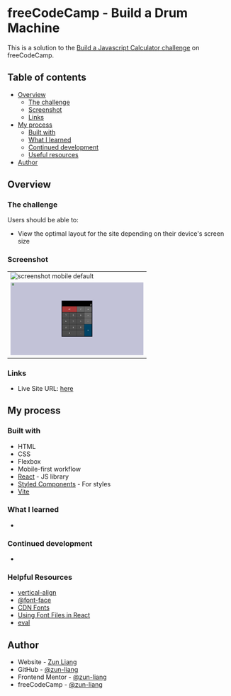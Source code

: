 # freeCodeCamp - Build a Drum Machine

This is a solution to the [Build a Javascript Calculator challenge](https://www.freecodecamp.org/learn/front-end-development-libraries/front-end-development-libraries-projects/build-a-javascript-calculator) on freeCodeCamp.

## Table of contents

- [Overview](#overview)
  - [The challenge](#the-challenge)
  - [Screenshot](#screenshot)
  - [Links](#links)
- [My process](#my-process)
  - [Built with](#built-with)
  - [What I learned](#what-i-learned)
  - [Continued development](#continued-development)
  - [Useful resources](#useful-resources)
- [Author](#author)

## Overview

### The challenge

Users should be able to:

- View the optimal layout for the site depending on their device's screen size

### Screenshot

<table>
  <tr>
    <td>
      <img src="./public/screenshots/screenshot-mobile-default.png" alt="screenshot mobile default" style="width: 300px" />
    </td>
  </tr>
  <tr>
    <td>
      <img src="./public/screenshots/screenshot-desktop-default.png" alt="screenshot desktop default" style="width: 300px" />
    </td>
  </tr>
</table>

### Links

- Live Site URL: [here](https://zun-liang.github.io/fcc-javascript-calculator/)

## My process

### Built with

- HTML
- CSS
- Flexbox
- Mobile-first workflow
- [React](https://reactjs.org/) - JS library
- [Styled Components](https://styled-components.com/) - For styles
- [Vite](https://vitejs.dev/)

### What I learned

-

### Continued development

-

### Helpful Resources

- [vertical-align](https://developer.mozilla.org/en-US/docs/Web/CSS/vertical-align)
- [@font-face](https://developer.mozilla.org/en-US/docs/Web/CSS/@font-face)
- [CDN Fonts](https://www.cdnfonts.com/)
- [Using Font Files in React](https://darshnarekha09.medium.com/adding-local-fonts-in-react-9d1466952042)
- [eval](https://developer.mozilla.org/en-US/docs/Web/JavaScript/Reference/Global_Objects/eval)

## Author

- Website - [Zun Liang](https://zunldev.com/)
- GitHub - [@zun-liang](https://github.com/zun-liang)
- Frontend Mentor - [@zun-liang](https://www.frontendmentor.io/profile/zun-liang)
- freeCodeCamp - [@zun-liang](https://www.freecodecamp.org/zun-liang)
